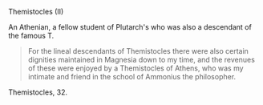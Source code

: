 Themistocles (II)

An Athenian, a fellow student of Plutarch's who was also a descendant of the famous T.

> For the lineal descendants of Themistocles there were also certain dignities maintained in Magnesia down to my time, and the revenues of these were enjoyed by a Themistocles of Athens, who was my intimate and friend in the school of Ammonius the philosopher.

Themistocles, 32.

